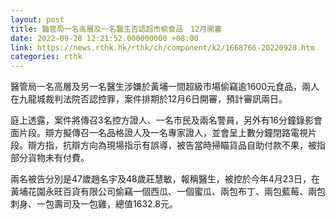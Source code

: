 ```yaml
---
layout: post
title: 醫管局一名高層及一名醫生否認超市偷食品　12月開審
date: 2022-09-28 12:21:52.000000000 +08:00
link: https://news.rthk.hk/rthk/ch/component/k2/1668766-20220928.htm
categories: rthk
---
```


醫管局一名高層及另一名醫生涉嫌於黃埔一間超級市場偷竊逾1600元食品，兩人在九龍城裁判法院否認控罪，案件排期於12月6日開審，預計審訊兩日。

庭上透露，案件將傳召3名控方證人、一名市民及兩名警員，另外有16分鐘錄影會面片段。辯方擬傳召一名品格證人及一名專家證人，並會呈上數分鐘閉路電視片段。辯方指，抗辯方向為現場指示有誤導，被告當時掃瞄貨品自助付款不果，被指部分貨物未有付費。

兩名被告分別是47歲趙名宇及48歲莊慧敏，報稱醫生，被控於今年4月23日，在黃埔花園永旺百貨有限公司偷竊一個西瓜、一個蜜瓜、兩包布丁、兩包藍莓、兩包刺身、一包壽司及一包雞，總值1632.8元。
